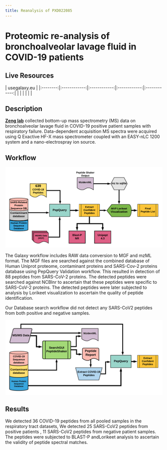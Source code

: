 ```yaml
---
title: Reanalysis of PXD022085
---
```


# Proteomic re-analysis of bronchoalveolar lavage fluid in COVID-19 patients

## Live Resources

| usegalaxy.eu |
|:--------:|:------------:|:------------:|:------------:|:------------:|
| <FlatShield label="Input data" message="view" href="https://usegalaxy.eu/u/subina/h/pxd022085inputfiles" alt="Raw data" /> |
| <FlatShield label="PXD022085 history" message="view" href="https://usegalaxy.eu/u/arajczewski/h/imported-pxd022085-balf-samples-2" alt="Galaxy history" /> |
| <FlatShield label="workflow" message="run" href="https://usegalaxy.eu/u/arajczewski/w/imported-workflow-for-covid-19-peptide-validation-pxd018094-and-pxd022085" /> |


## Description

**[Zeng lab](https://www.iprox.org/page/subproject.html?id=IPX0002429001)** collected bottom-up mass spectrometry (MS) data on bronchoalveolar lavage fluid in COVID-19 positive patient samples with respiratory failure. 
Data-dependent acquisition MS spectra were acquired using Q Exactive HF-X mass spectrometer coupled with an EASY-nLC 1200 system and a nano-electrospray ion source. 


## Workflow

![](./../img/wfVal.png)

The Galaxy workflow includes RAW data conversion to MGF and mzML format. The MGF files are searched against the combined database of 
Human Uniprot proteome, contaminant proteins and SARS-Cov-2 proteins database using PepQuery Validation workflow. This resulted in detection of 88 peptides from SARS-CoV-2 proteins. The detected peptides were searched against NCBInr to ascertain that these peptides were specific to SARS-CoV-2 proteins. 
The detected peptides were later subjected to analysis by Lorikeet visualization to ascertain the quality of peptide identification. 

Our Database search workflow did not detect any SARS-CoV2 peptides from both positive and negative samples.

![](./../img/wfDB.png)

## Results

We detected 36 COVID-19 peptides from all pooled samples in the respiratory tract datasets, We detected 25 SARS-CoV2 peptides from positive patients , 11 SARS-CoV2 peptides from negative patient samples. The peptides were subjected to BLAST-P andLorikeet analysis to ascertain the validity of peptide spectral matches.

